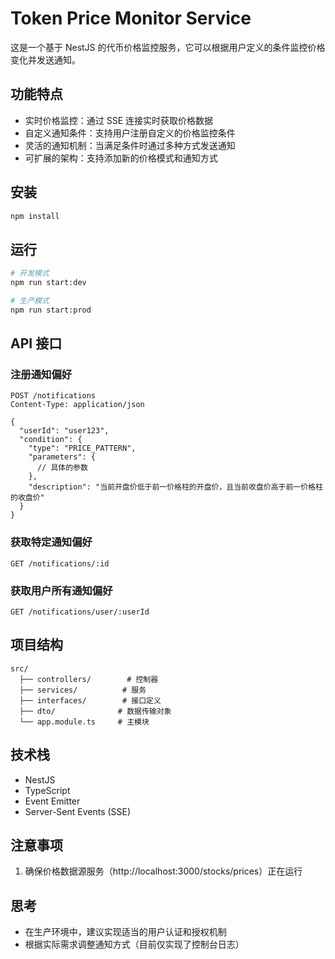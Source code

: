 # Token Price Monitor Service

这是一个基于 NestJS 的代币价格监控服务，它可以根据用户定义的条件监控价格变化并发送通知。

## 功能特点

- 实时价格监控：通过 SSE 连接实时获取价格数据
- 自定义通知条件：支持用户注册自定义的价格监控条件
- 灵活的通知机制：当满足条件时通过多种方式发送通知
- 可扩展的架构：支持添加新的价格模式和通知方式

## 安装

```bash
npm install
```

## 运行

```bash
# 开发模式
npm run start:dev

# 生产模式
npm run start:prod
```

## API 接口

### 注册通知偏好

```http
POST /notifications
Content-Type: application/json

{
  "userId": "user123",
  "condition": {
    "type": "PRICE_PATTERN",
    "parameters": {
      // 具体的参数
    },
    "description": "当前开盘价低于前一价格柱的开盘价，且当前收盘价高于前一价格柱的收盘价"
  }
}
```

### 获取特定通知偏好

```http
GET /notifications/:id
```

### 获取用户所有通知偏好

```http
GET /notifications/user/:userId
```

## 项目结构

```
src/
  ├── controllers/        # 控制器
  ├── services/          # 服务
  ├── interfaces/        # 接口定义
  ├── dto/              # 数据传输对象
  └── app.module.ts     # 主模块
```

## 技术栈

- NestJS
- TypeScript
- Event Emitter
- Server-Sent Events (SSE)

## 注意事项

1. 确保价格数据源服务（http://localhost:3000/stocks/prices）正在运行

## 思考

- 在生产环境中，建议实现适当的用户认证和授权机制
- 根据实际需求调整通知方式（目前仅实现了控制台日志）
